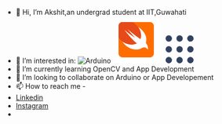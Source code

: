 - 👋 Hi, I’m Akshit,an undergrad student at IIT,Guwahati
- 👀 I’m interested in:
  ![Arduino](https://github.com/vinceliuice/Fluent-icon-theme/blob/6064a3a2085ed588c1b3171c0ec551107ada9fb2/src/scalable/apps/arduino.svg "Arduino")
  ![Swift](src/icons8-swift-48.svg "Swift UI tools")
  &nbsp; ![ROS](src/1200px-Robot_Operating_System_logo.svg.png "ROS")
- 🌱 I’m currently learning OpenCV and App Development
- 💞️ I’m looking to collaborate on Arduino or App Developement
- 📫 How to reach me - 
- [Linkedin](https://www.linkedin.com/in/akshit-shishodia-631aab23a/)
- [Instagram](https://www.instagram.com/_akshit_613)
-

<!---
Akshit0601/Akshit0601 is a ✨ special ✨ repository because its `README.md` (this file) appears on your GitHub profile.
You can click the Preview link to take a look at your changes.ROS,OpenCV,Arduino,App Development
--->
